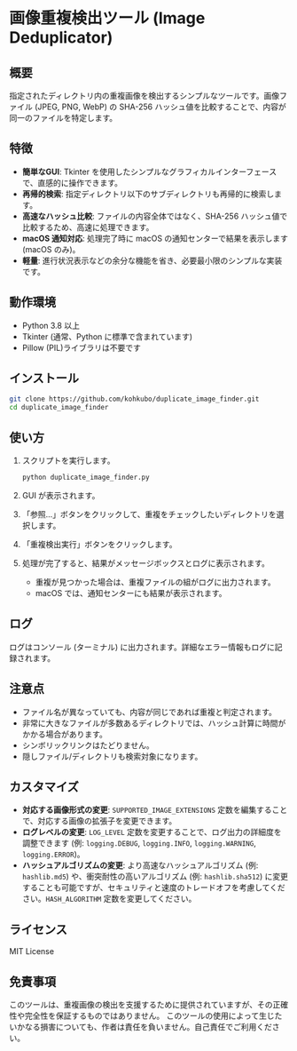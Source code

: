 # 画像重複検出ツール (Image Deduplicator)

## 概要

指定されたディレクトリ内の重複画像を検出するシンプルなツールです。画像ファイル (JPEG, PNG, WebP) の SHA-256 ハッシュ値を比較することで、内容が同一のファイルを特定します。

## 特徴

*   **簡単なGUI**: Tkinter を使用したシンプルなグラフィカルインターフェースで、直感的に操作できます。
*   **再帰的検索**: 指定ディレクトリ以下のサブディレクトリも再帰的に検索します。
*   **高速なハッシュ比較**: ファイルの内容全体ではなく、SHA-256 ハッシュ値で比較するため、高速に処理できます。
*   **macOS 通知対応**: 処理完了時に macOS の通知センターで結果を表示します (macOS のみ)。
*   **軽量**: 進行状況表示などの余分な機能を省き、必要最小限のシンプルな実装です。

## 動作環境

*   Python 3.8 以上
*   Tkinter (通常、Python に標準で含まれています)
*   Pillow (PIL)ライブラリは不要です

## インストール

```bash
git clone https://github.com/kohkubo/duplicate_image_finder.git
cd duplicate_image_finder
```

## 使い方

1.  スクリプトを実行します。

    ```bash
    python duplicate_image_finder.py
    ```

2.  GUI が表示されます。

3.  「参照...」ボタンをクリックして、重複をチェックしたいディレクトリを選択します。

4.  「重複検出実行」ボタンをクリックします。

5.  処理が完了すると、結果がメッセージボックスとログに表示されます。
    *   重複が見つかった場合は、重複ファイルの組がログに出力されます。
    *   macOS では、通知センターにも結果が表示されます。

## ログ

ログはコンソール (ターミナル) に出力されます。詳細なエラー情報もログに記録されます。

## 注意点

*   ファイル名が異なっていても、内容が同じであれば重複と判定されます。
*   非常に大きなファイルが多数あるディレクトリでは、ハッシュ計算に時間がかかる場合があります。
*   シンボリックリンクはたどりません。
*   隠しファイル/ディレクトリも検索対象になります。

## カスタマイズ

*   **対応する画像形式の変更**: `SUPPORTED_IMAGE_EXTENSIONS` 定数を編集することで、対応する画像の拡張子を変更できます。
*   **ログレベルの変更**: `LOG_LEVEL` 定数を変更することで、ログ出力の詳細度を調整できます (例: `logging.DEBUG`, `logging.INFO`, `logging.WARNING`, `logging.ERROR`)。
*   **ハッシュアルゴリズムの変更**: より高速なハッシュアルゴリズム (例: `hashlib.md5`) や、衝突耐性の高いアルゴリズム (例: `hashlib.sha512`) に変更することも可能ですが、セキュリティと速度のトレードオフを考慮してください。`HASH_ALGORITHM` 定数を変更してください。

## ライセンス

MIT License

## 免責事項

このツールは、重複画像の検出を支援するために提供されていますが、その正確性や完全性を保証するものではありません。
このツールの使用によって生じたいかなる損害についても、作者は責任を負いません。自己責任でご利用ください。
